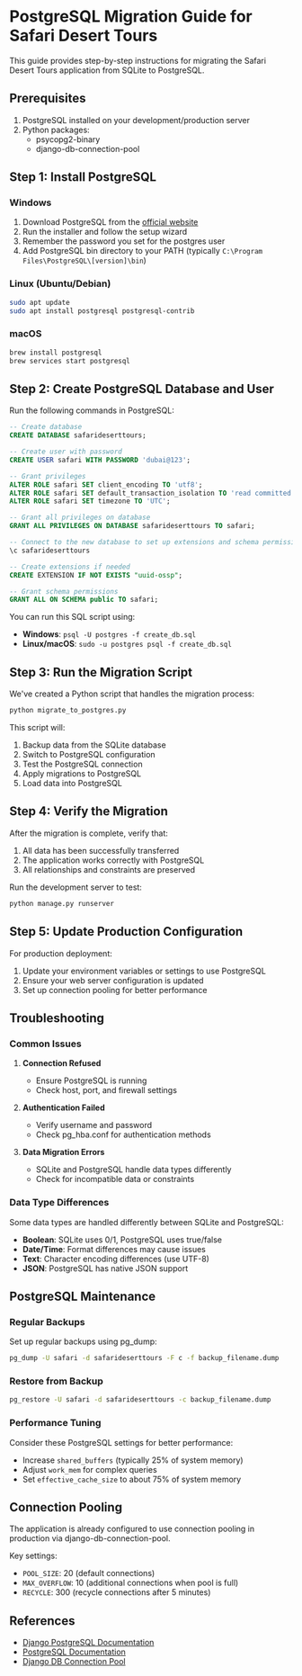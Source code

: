 # PostgreSQL Migration Guide for Safari Desert Tours

This guide provides step-by-step instructions for migrating the Safari Desert Tours application from SQLite to PostgreSQL.

## Prerequisites

1. PostgreSQL installed on your development/production server
2. Python packages:
   - psycopg2-binary
   - django-db-connection-pool

## Step 1: Install PostgreSQL

### Windows
1. Download PostgreSQL from the [official website](https://www.postgresql.org/download/windows/)
2. Run the installer and follow the setup wizard
3. Remember the password you set for the postgres user
4. Add PostgreSQL bin directory to your PATH (typically `C:\Program Files\PostgreSQL\[version]\bin`)

### Linux (Ubuntu/Debian)
```bash
sudo apt update
sudo apt install postgresql postgresql-contrib
```

### macOS
```bash
brew install postgresql
brew services start postgresql
```

## Step 2: Create PostgreSQL Database and User

Run the following commands in PostgreSQL:

```sql
-- Create database
CREATE DATABASE safarideserttours;

-- Create user with password
CREATE USER safari WITH PASSWORD 'dubai@123';

-- Grant privileges
ALTER ROLE safari SET client_encoding TO 'utf8';
ALTER ROLE safari SET default_transaction_isolation TO 'read committed';
ALTER ROLE safari SET timezone TO 'UTC';

-- Grant all privileges on database
GRANT ALL PRIVILEGES ON DATABASE safarideserttours TO safari;

-- Connect to the new database to set up extensions and schema permissions
\c safarideserttours

-- Create extensions if needed
CREATE EXTENSION IF NOT EXISTS "uuid-ossp";

-- Grant schema permissions
GRANT ALL ON SCHEMA public TO safari;
```

You can run this SQL script using:
- **Windows**: `psql -U postgres -f create_db.sql`
- **Linux/macOS**: `sudo -u postgres psql -f create_db.sql`

## Step 3: Run the Migration Script

We've created a Python script that handles the migration process:

```bash
python migrate_to_postgres.py
```

This script will:
1. Backup data from the SQLite database
2. Switch to PostgreSQL configuration
3. Test the PostgreSQL connection
4. Apply migrations to PostgreSQL
5. Load data into PostgreSQL

## Step 4: Verify the Migration

After the migration is complete, verify that:

1. All data has been successfully transferred
2. The application works correctly with PostgreSQL
3. All relationships and constraints are preserved

Run the development server to test:

```bash
python manage.py runserver
```

## Step 5: Update Production Configuration

For production deployment:

1. Update your environment variables or settings to use PostgreSQL
2. Ensure your web server configuration is updated
3. Set up connection pooling for better performance

## Troubleshooting

### Common Issues

1. **Connection Refused**
   - Ensure PostgreSQL is running
   - Check host, port, and firewall settings

2. **Authentication Failed**
   - Verify username and password
   - Check pg_hba.conf for authentication methods

3. **Data Migration Errors**
   - SQLite and PostgreSQL handle data types differently
   - Check for incompatible data or constraints

### Data Type Differences

Some data types are handled differently between SQLite and PostgreSQL:

- **Boolean**: SQLite uses 0/1, PostgreSQL uses true/false
- **Date/Time**: Format differences may cause issues
- **Text**: Character encoding differences (use UTF-8)
- **JSON**: PostgreSQL has native JSON support

## PostgreSQL Maintenance

### Regular Backups

Set up regular backups using pg_dump:

```bash
pg_dump -U safari -d safarideserttours -F c -f backup_filename.dump
```

### Restore from Backup

```bash
pg_restore -U safari -d safarideserttours -c backup_filename.dump
```

### Performance Tuning

Consider these PostgreSQL settings for better performance:

- Increase `shared_buffers` (typically 25% of system memory)
- Adjust `work_mem` for complex queries
- Set `effective_cache_size` to about 75% of system memory

## Connection Pooling

The application is already configured to use connection pooling in production via django-db-connection-pool.

Key settings:
- `POOL_SIZE`: 20 (default connections)
- `MAX_OVERFLOW`: 10 (additional connections when pool is full)
- `RECYCLE`: 300 (recycle connections after 5 minutes)

## References

- [Django PostgreSQL Documentation](https://docs.djangoproject.com/en/5.2/ref/databases/#postgresql-notes)
- [PostgreSQL Documentation](https://www.postgresql.org/docs/)
- [Django DB Connection Pool](https://pypi.org/project/django-db-connection-pool/) 